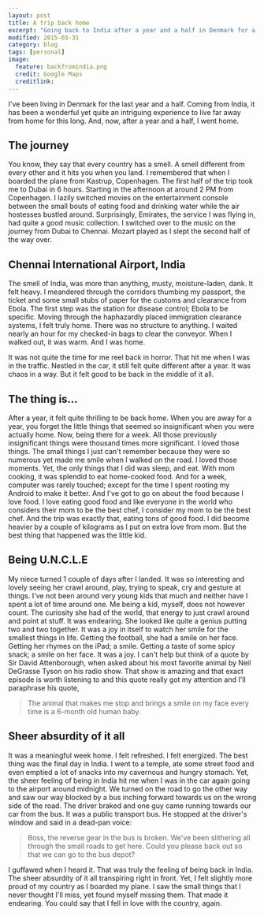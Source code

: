 ```yaml
---
layout: post
title: A trip back home
excerpt: "Going back to India after a year and a half in Denmark for a week"
modified: 2015-03-31
category: blog
tags: [personal]
image:
  feature: backfromindia.png
  credit: Google Maps
  creditlink: 
---
```


I've been living in Denmark for the last year and a half. Coming from India, it has been a wonderful yet quite an intriguing experience to live far away from home for this long. And, now, after a year and a half, I went home. 

## The journey

You know, they say that every country has a smell. A smell different from every other and it hits you when you land. I remembered that when I boarded the plane from Kastrup, Copenhagen. The first half of the trip took me to Dubai in 6 hours. Starting in the afternoon at around 2 PM from Copenhagen. I lazily switched movies on the entertainment console between the small bouts of eating food and drinking water while the air hostesses bustled around. Surprisingly, Emirates, the service I was flying in, had quite a good music collection. I switched over to the music on the journey from Dubai to Chennai. Mozart played as I slept the second half of the way over. 

## Chennai International Airport, India

The smell of India, was more than anything, musty, moisture-laden, dank. It felt heavy. I meandered through the corridors thumbing my passport, the ticket and some small stubs of paper for the customs and clearance from Ebola. The first step was the station for disease control; Ebola to be specific. Moving through the haphazardly placed immigration clearance systems, I felt truly home. There was no structure to anything. I waited nearly an hour for my checked-in bags to clear the conveyor. When I walked out, it was warm. And I was home. 

It was not quite the time for me reel back in horror. That hit me when I was in the traffic. Nestled in the car, it still felt quite different after a year. It was chaos in a way. But it felt good to be back in the middle of it all. 

## The thing is…

After a year, it felt quite thrilling to be back home. When you are away for a year, you forget the little things that seemed so insignificant when you were actually home. Now, being there for a week. All those previously insignificant things were thousand times more significant. I loved those things. The small things I just can't remember because they were so numerous yet made me smile when I walked on the road. I loved those moments. Yet, the only things that I did was sleep, and eat. With mom cooking, it was splendid to eat home-cooked food. And for a week, computer was rarely touched; except for the time I spent rooting my Android to make it better. And I've got to go on about the food because I love food. I love eating good food and like everyone in the world who considers their mom to be the best chef, I consider my mom to be the best chef. And the trip was exactly that, eating tons of good food. I did become heavier by a couple of kilograms as I put on extra love from mom. But the best thing that happened was the little kid.

## Being U.N.C.L.E

My niece turned 1 couple of days after I landed. It was so interesting and lovely seeing her crawl around, play, trying to speak, cry and gesture at things. I've not been around very young kids that much and neither have I spent a lot of time around one. Me being a kid, myself, does not however count. The curiosity she had of the world, that energy to just crawl around and point at stuff. It was endearing. She looked like quite a genius putting two and two together. It was a joy in itself to watch her smile for the smallest things in life. Getting the football, she had a smile on her face. Getting her rhymes on the iPad; a smile. Getting a taste of some spicy snack; a smile on her face. It was a joy. I can't help but think of a quote by Sir David Attenborough, when asked about his most favorite animal by Neil DeGrasse Tyson on his radio show. That show is amazing and that exact episode is worth listening to and this quote really got my attention and I'll paraphrase his quote, 

> The animal that makes me stop and brings a smile on my face every time is a 6-month old human baby.

## Sheer absurdity of it all

It was a meaningful week home. I felt refreshed. I felt energized. The best thing was the final day in India. I went to a temple, ate some street food and even emptied a lot of snacks into my cavernous and hungry stomach. Yet, the sheer feeling of being in India hit me when I was in the car again going to the airport around midnight. We turned on the road to go the other way and saw our way blocked by a bus inching forward towards us on the wrong side of the road. The driver braked and one guy came running towards our car from the bus. It was a public transport bus. He stopped at the driver's window and said in a dead-pan voice:

> Boss, the reverse gear in the bus is broken. We've been slithering all through the small roads to get here. Could you please back out so that we can go to the bus depot? 

I guffawed when I heard it. That was truly the feeling of being back in India. The sheer absurdity of it all transpiring right in front. Yet, I felt slightly more proud of my country as I boarded my plane. I saw the small things that I never thought I'll miss, yet found myself missing them. That made it endearing. You could say that I fell in love with the country, again.
